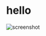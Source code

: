 # hello

![screenshot](https://miro.medium.com/v2/resize:fit:640/format:webp/1*AmI9wRbXrfIWGESx6eEiTw.gif)